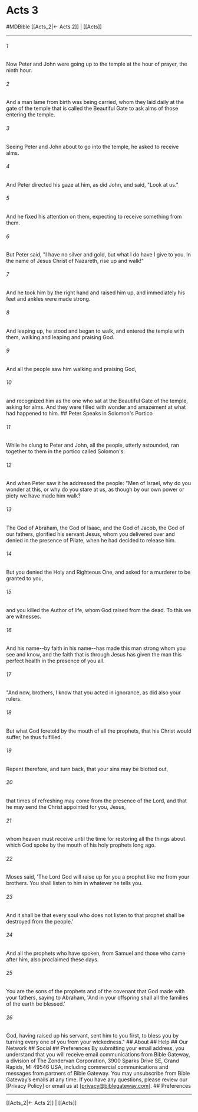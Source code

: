 # Acts 3
#MDBible
[[Acts_2|← Acts 2]] | [[Acts]]

***


###### 1 
Now Peter and John were going up to the temple at the hour of prayer, the ninth hour. 

###### 2 
And a man lame from birth was being carried, whom they laid daily at the gate of the temple that is called the Beautiful Gate to ask alms of those entering the temple. 

###### 3 
Seeing Peter and John about to go into the temple, he asked to receive alms. 

###### 4 
And Peter directed his gaze at him, as did John, and said, "Look at us." 

###### 5 
And he fixed his attention on them, expecting to receive something from them. 

###### 6 
But Peter said, "I have no silver and gold, but what I do have I give to you. In the name of Jesus Christ of Nazareth, rise up and walk!" 

###### 7 
And he took him by the right hand and raised him up, and immediately his feet and ankles were made strong. 

###### 8 
And leaping up, he stood and began to walk, and entered the temple with them, walking and leaping and praising God. 

###### 9 
And all the people saw him walking and praising God, 

###### 10 
and recognized him as the one who sat at the Beautiful Gate of the temple, asking for alms. And they were filled with wonder and amazement at what had happened to him. ## Peter Speaks in Solomon's Portico 

###### 11 
While he clung to Peter and John, all the people, utterly astounded, ran together to them in the portico called Solomon's. 

###### 12 
And when Peter saw it he addressed the people: "Men of Israel, why do you wonder at this, or why do you stare at us, as though by our own power or piety we have made him walk? 

###### 13 
The God of Abraham, the God of Isaac, and the God of Jacob, the God of our fathers, glorified his servant Jesus, whom you delivered over and denied in the presence of Pilate, when he had decided to release him. 

###### 14 
But you denied the Holy and Righteous One, and asked for a murderer to be granted to you, 

###### 15 
and you killed the Author of life, whom God raised from the dead. To this we are witnesses. 

###### 16 
And his name--by faith in his name--has made this man strong whom you see and know, and the faith that is through Jesus has given the man this perfect health in the presence of you all. 

###### 17 
"And now, brothers, I know that you acted in ignorance, as did also your rulers. 

###### 18 
But what God foretold by the mouth of all the prophets, that his Christ would suffer, he thus fulfilled. 

###### 19 
Repent therefore, and turn back, that your sins may be blotted out, 

###### 20 
that times of refreshing may come from the presence of the Lord, and that he may send the Christ appointed for you, Jesus, 

###### 21 
whom heaven must receive until the time for restoring all the things about which God spoke by the mouth of his holy prophets long ago. 

###### 22 
Moses said, 'The Lord God will raise up for you a prophet like me from your brothers. You shall listen to him in whatever he tells you. 

###### 23 
And it shall be that every soul who does not listen to that prophet shall be destroyed from the people.' 

###### 24 
And all the prophets who have spoken, from Samuel and those who came after him, also proclaimed these days. 

###### 25 
You are the sons of the prophets and of the covenant that God made with your fathers, saying to Abraham, 'And in your offspring shall all the families of the earth be blessed.' 

###### 26 
God, having raised up his servant, sent him to you first, to bless you by turning every one of you from your wickedness." ## About ## Help ## Our Network ## Social ## Preferences By submitting your email address, you understand that you will receive email communications from Bible Gateway, a division of The Zondervan Corporation, 3900 Sparks Drive SE, Grand Rapids, MI 49546 USA, including commercial communications and messages from partners of Bible Gateway. You may unsubscribe from Bible Gateway&rsquo;s emails at any time. If you have any questions, please review our [Privacy Policy] or email us at [privacy@biblegateway.com]. ## Preferences

***

[[Acts_2|← Acts 2]] | [[Acts]]

